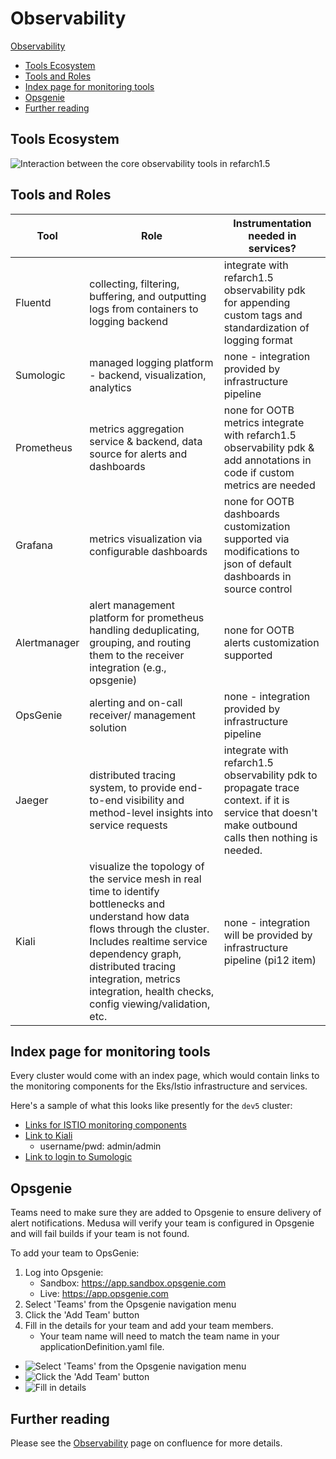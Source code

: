 # Observability

[Observability](#observability)
- [Tools Ecosystem](#tools-ecosystem)
- [Tools and Roles](#tools-and-roles)
- [Index page for monitoring tools](#index-page-for-monitoring-tools)
- [Opsgenie](#opsgenie)
- [Further reading](#further-reading)

## Tools Ecosystem

![Interaction between the core observability tools in refarch1.5](/images/observability_1.5_interaction.png)

## Tools and Roles

| Tool         	| Role                                                                                                                                                                                                                                                                                	| Instrumentation needed in services?                                                                                                               	|
|--------------	|-------------------------------------------------------------------------------------------------------------------------------------------------------------------------------------------------------------------------------------------------------------------------------------	|---------------------------------------------------------------------------------------------------------------------------------------------------	|
| Fluentd      	| collecting, filtering, buffering, and outputting logs from containers to logging backend                                                                                                                                                                                            	| integrate with refarch1.5 observability pdk for appending custom tags and standardization of logging format                                       	|
| Sumologic    	| managed logging platform - backend, visualization, analytics                                                                                                                                                                                                                        	| none - integration provided by infrastructure pipeline                                                                                            	|
| Prometheus   	| metrics aggregation service & backend, data source for alerts and dashboards                                                                                                                                                                                                        	| none for OOTB metrics integrate with refarch1.5 observability pdk & add annotations in code if custom metrics are needed                          	|
| Grafana      	| metrics visualization via configurable dashboards                                                                                                                                                                                                                                   	| none for OOTB dashboards customization supported via modifications to json of default dashboards in source control                                	|
| Alertmanager 	| alert management platform for prometheus handling deduplicating, grouping, and routing them to the receiver integration (e.g., opsgenie)                                                                                                                                            	| none for  OOTB alerts customization supported                                                                                                     	|
| OpsGenie     	| alerting and on-call receiver/ management solution                                                                                                                                                                                                                                  	| none - integration provided by infrastructure pipeline                                                                                            	|
| Jaeger       	| distributed tracing system, to provide end-to-end visibility and method-level insights into service requests                                                                                                                                                                        	| integrate with refarch1.5 observability pdk to propagate trace context. if it is service that doesn't make outbound calls then nothing is needed. 	|
| Kiali        	| visualize the topology of the service mesh in real time to identify bottlenecks and understand how data flows through the cluster. Includes realtime service dependency graph, distributed tracing integration, metrics integration, health checks, config viewing/validation, etc. 	| none - integration will be provided by infrastructure pipeline (pi12 item)                                                                        	|

## Index page for monitoring tools

Every cluster would come with an index page, which would contain links to the monitoring components for the Eks/Istio infrastructure and services.

Here's a sample of what this looks like presently for the `dev5` cluster:
 * [Links for ISTIO monitoring components](http://monitoring.eksj-useast1.eks.eis-deliverydevqa.cloud.)
 * [Link to Kiali](http://kiali.eksj-useast1.eks.eis-deliverydevqa.cloud:20001)
   * username/pwd: admin/admin
 * [Link to login to Sumologic](https://fsx.ebsco.com/adfs/ls/IdpInitiatedSignOn.aspx)

## Opsgenie

Teams need to make sure they are added to Opsgenie to ensure delivery of alert notifications. Medusa will verify your team is configured in Opsgenie and will fail builds if your team is not found.

To add your team to OpsGenie:
1. Log into Opsgenie:
    * Sandbox: https://app.sandbox.opsgenie.com
    * Live: https://app.opsgenie.com
1. Select 'Teams' from the Opsgenie navigation menu
1. Click the 'Add Team' button
1. Fill in the details for your team and add your team members.
    * Your team name will need to match the team name in your applicationDefinition.yaml file.

* ![Select 'Teams' from the Opsgenie navigation menu](/images/opsgenie-teams-nav.png)
* ![Click the 'Add Team' button](/images/opsgenie-add-team.png)
* ![Fill in details](/images/opsgenie-team-details.png)

## Further reading

Please see the [Observability](http://confluence/display/~abhavan/Observability+-+Logging%2C+Metrics%2C+Tracing) page on confluence for more details.